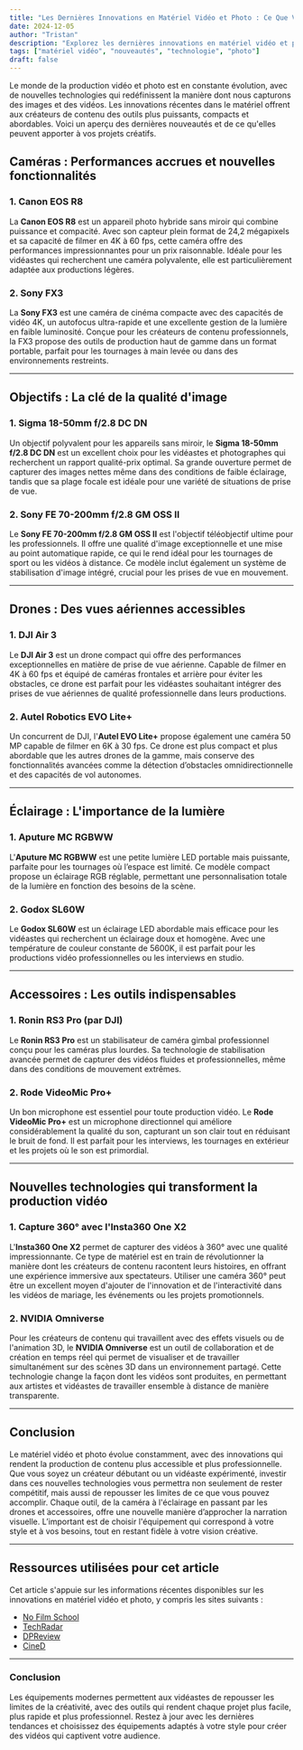 ```yaml
---
title: "Les Dernières Innovations en Matériel Vidéo et Photo : Ce Que Vous Devez Savoir"
date: 2024-12-05
author: "Tristan"
description: "Explorez les dernières innovations en matériel vidéo et photo et comment ces nouvelles technologies transforment la production de contenu."
tags: ["matériel vidéo", "nouveautés", "technologie", "photo"]
draft: false
---
```


Le monde de la production vidéo et photo est en constante évolution, avec de nouvelles technologies qui redéfinissent la manière dont nous capturons des images et des vidéos. Les innovations récentes dans le matériel offrent aux créateurs de contenu des outils plus puissants, compacts et abordables. Voici un aperçu des dernières nouveautés et de ce qu'elles peuvent apporter à vos projets créatifs.  
<!--more-->

## Caméras : Performances accrues et nouvelles fonctionnalités

### 1. **Canon EOS R8**
La **Canon EOS R8** est un appareil photo hybride sans miroir qui combine puissance et compacité. Avec son capteur plein format de 24,2 mégapixels et sa capacité de filmer en 4K à 60 fps, cette caméra offre des performances impressionnantes pour un prix raisonnable. Idéale pour les vidéastes qui recherchent une caméra polyvalente, elle est particulièrement adaptée aux productions légères.

### 2. **Sony FX3**
La **Sony FX3** est une caméra de cinéma compacte avec des capacités de vidéo 4K, un autofocus ultra-rapide et une excellente gestion de la lumière en faible luminosité. Conçue pour les créateurs de contenu professionnels, la FX3 propose des outils de production haut de gamme dans un format portable, parfait pour les tournages à main levée ou dans des environnements restreints.

---

## Objectifs : La clé de la qualité d'image

### 1. **Sigma 18-50mm f/2.8 DC DN**
Un objectif polyvalent pour les appareils sans miroir, le **Sigma 18-50mm f/2.8 DC DN** est un excellent choix pour les vidéastes et photographes qui recherchent un rapport qualité-prix optimal. Sa grande ouverture permet de capturer des images nettes même dans des conditions de faible éclairage, tandis que sa plage focale est idéale pour une variété de situations de prise de vue.

### 2. **Sony FE 70-200mm f/2.8 GM OSS II**
Le **Sony FE 70-200mm f/2.8 GM OSS II** est l'objectif téléobjectif ultime pour les professionnels. Il offre une qualité d'image exceptionnelle et une mise au point automatique rapide, ce qui le rend idéal pour les tournages de sport ou les vidéos à distance. Ce modèle inclut également un système de stabilisation d'image intégré, crucial pour les prises de vue en mouvement.

---

## Drones : Des vues aériennes accessibles

### 1. **DJI Air 3**
Le **DJI Air 3** est un drone compact qui offre des performances exceptionnelles en matière de prise de vue aérienne. Capable de filmer en 4K à 60 fps et équipé de caméras frontales et arrière pour éviter les obstacles, ce drone est parfait pour les vidéastes souhaitant intégrer des prises de vue aériennes de qualité professionnelle dans leurs productions.

### 2. **Autel Robotics EVO Lite+**
Un concurrent de DJI, l'**Autel EVO Lite+** propose également une caméra 50 MP capable de filmer en 6K à 30 fps. Ce drone est plus compact et plus abordable que les autres drones de la gamme, mais conserve des fonctionnalités avancées comme la détection d’obstacles omnidirectionnelle et des capacités de vol autonomes.

---

## Éclairage : L'importance de la lumière

### 1. **Aputure MC RGBWW**
L'**Aputure MC RGBWW** est une petite lumière LED portable mais puissante, parfaite pour les tournages où l’espace est limité. Ce modèle compact propose un éclairage RGB réglable, permettant une personnalisation totale de la lumière en fonction des besoins de la scène.

### 2. **Godox SL60W**
Le **Godox SL60W** est un éclairage LED abordable mais efficace pour les vidéastes qui recherchent un éclairage doux et homogène. Avec une température de couleur constante de 5600K, il est parfait pour les productions vidéo professionnelles ou les interviews en studio.

---

## Accessoires : Les outils indispensables

### 1. **Ronin RS3 Pro (par DJI)**
Le **Ronin RS3 Pro** est un stabilisateur de caméra gimbal professionnel conçu pour les caméras plus lourdes. Sa technologie de stabilisation avancée permet de capturer des vidéos fluides et professionnelles, même dans des conditions de mouvement extrêmes.

### 2. **Rode VideoMic Pro+**
Un bon microphone est essentiel pour toute production vidéo. Le **Rode VideoMic Pro+** est un microphone directionnel qui améliore considérablement la qualité du son, capturant un son clair tout en réduisant le bruit de fond. Il est parfait pour les interviews, les tournages en extérieur et les projets où le son est primordial.

---

## Nouvelles technologies qui transforment la production vidéo

### 1. **Capture 360° avec l'Insta360 One X2**
L'**Insta360 One X2** permet de capturer des vidéos à 360° avec une qualité impressionnante. Ce type de matériel est en train de révolutionner la manière dont les créateurs de contenu racontent leurs histoires, en offrant une expérience immersive aux spectateurs. Utiliser une caméra 360° peut être un excellent moyen d'ajouter de l'innovation et de l'interactivité dans les vidéos de mariage, les événements ou les projets promotionnels.

### 2. **NVIDIA Omniverse**
Pour les créateurs de contenu qui travaillent avec des effets visuels ou de l'animation 3D, le **NVIDIA Omniverse** est un outil de collaboration et de création en temps réel qui permet de visualiser et de travailler simultanément sur des scènes 3D dans un environnement partagé. Cette technologie change la façon dont les vidéos sont produites, en permettant aux artistes et vidéastes de travailler ensemble à distance de manière transparente.

---

## Conclusion

Le matériel vidéo et photo évolue constamment, avec des innovations qui rendent la production de contenu plus accessible et plus professionnelle. Que vous soyez un créateur débutant ou un vidéaste expérimenté, investir dans ces nouvelles technologies vous permettra non seulement de rester compétitif, mais aussi de repousser les limites de ce que vous pouvez accomplir. Chaque outil, de la caméra à l'éclairage en passant par les drones et accessoires, offre une nouvelle manière d’approcher la narration visuelle. L’important est de choisir l'équipement qui correspond à votre style et à vos besoins, tout en restant fidèle à votre vision créative.

---

## Ressources utilisées pour cet article

Cet article s'appuie sur les informations récentes disponibles sur les innovations en matériel vidéo et photo, y compris les sites suivants :  
- [No Film School](https://nofilmschool.com)  
- [TechRadar](https://www.techradar.com)  
- [DPReview](https://www.dpreview.com)  
- [CineD](https://www.cined.com)

---

### Conclusion

Les équipements modernes permettent aux vidéastes de repousser les limites de la créativité, avec des outils qui rendent chaque projet plus facile, plus rapide et plus professionnel. Restez à jour avec les dernières tendances et choisissez des équipements adaptés à votre style pour créer des vidéos qui captivent votre audience.
